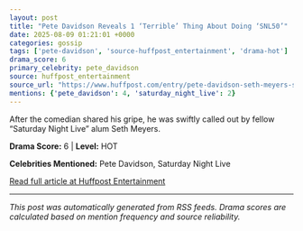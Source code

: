 ```yaml
---
layout: post
title: "Pete Davidson Reveals 1 ‘Terrible’ Thing About Doing ‘SNL50’"
date: 2025-08-09 01:21:01 +0000
categories: gossip
tags: ['pete-davidson', 'source-huffpost_entertainment', 'drama-hot']
drama_score: 6
primary_celebrity: pete_davidson
source: huffpost_entertainment
source_url: "https://www.huffpost.com/entry/pete-davidson-seth-meyers-snl50_n_68961245e4b04e989ca76213"
mentions: {'pete_davidson': 4, 'saturday_night_live': 2}
---
```


After the comedian shared his gripe, he was swiftly called out by fellow “Saturday Night Live” alum Seth Meyers.

**Drama Score:** 6 | **Level:** HOT

**Celebrities Mentioned:** Pete Davidson, Saturday Night Live

[Read full article at Huffpost Entertainment](https://www.huffpost.com/entry/pete-davidson-seth-meyers-snl50_n_68961245e4b04e989ca76213)

---
*This post was automatically generated from RSS feeds. Drama scores are calculated based on mention frequency and source reliability.*

